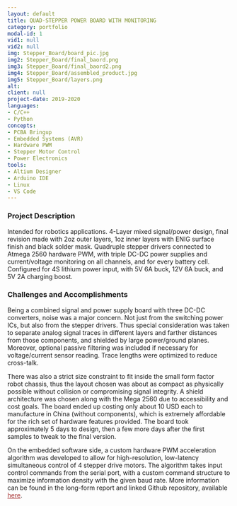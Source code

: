 ```yaml
---
layout: default
title: QUAD-STEPPER POWER BOARD WITH MONITORING
category: portfolio
modal-id: 1
vid1: null
vid2: null
img: Stepper_Board/board_pic.jpg
img2: Stepper_Board/final_baord.png
img3: Stepper_Board/final_baord2.png
img4: Stepper_Board/assembled_product.jpg
img5: Stepper_Board/layers.png
alt: 
client: null
project-date: 2019-2020
languages:
- C/C++
- Python
concepts:
- PCBA Bringup
- Embedded Systems (AVR)
- Hardware PWM
- Stepper Motor Control
- Power Electronics
tools:
- Altium Designer
- Arduino IDE
- Linux
- VS Code
---
```


### Project Description

Intended for robotics applications. 4-Layer mixed signal/power design, final revision made with 2oz outer layers, 1oz inner layers with ENIG surface finish and black solder mask. Quadruple stepper drivers connected to Atmega 2560 hardware PWM, with triple DC-DC power supplies and current/voltage monitoring on all channels, and for every battery cell. Configured for 4S lithium power input, with 5V 6A buck, 12V 6A buck, and 5V 2A charging boost.

### Challenges and Accomplishments

Being a combined signal and power supply board with three DC-DC converters, noise was a major concern. Not just from the switching power ICs, but also from the stepper drivers. Thus special consideration was taken to separate analog signal traces in different layers and farther distances from those components, and shielded by large power/ground planes. Moreover, optional passive filtering was included if necessary for voltage/current sensor reading. Trace lengths were optimized to reduce cross-talk.

There was also a strict size constraint to fit inside the small form factor robot chassis, thus the layout chosen was about as compact as physically possible without collision or compromising signal integrity. A shield architecture was chosen along with the Mega 2560 due to accessibility and cost goals. The board ended up costing only about 10 USD each to manufacture in China (without components), which is extremely affordable for the rich set of hardware features provided. The board took approximately 5 days to design, then a few more days after the first samples to tweak to the final version.

On the embedded software side, a custom hardware PWM acceleration algorithm was developed to allow for high-resolution, low-latency simultaneous control of 4 stepper drive motors. The algorithm takes input control commands from the serial port, with a custom command structure to maximize information density with the given baud rate. More information can be found in the long-form report and linked Github repository, available <a href="https://github.com/Open-AMR/Documentation/blob/master/MEngReport_Kowin_Boxuan_PengPeng_Tian_Tiange.pdf" style="color: #a83232" target="_blank">here</a>. 
